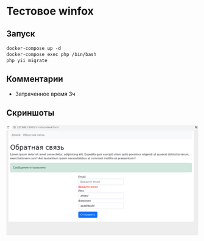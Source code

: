 # Тестовое winfox

## Запуск

```
docker-compose up -d
docker-compose exec php /bin/bash
php yii migrate
```

## Комментарии

- Затраченное время 3ч

## Скриншоты

![](./images/2023-04-20_19-58.png)